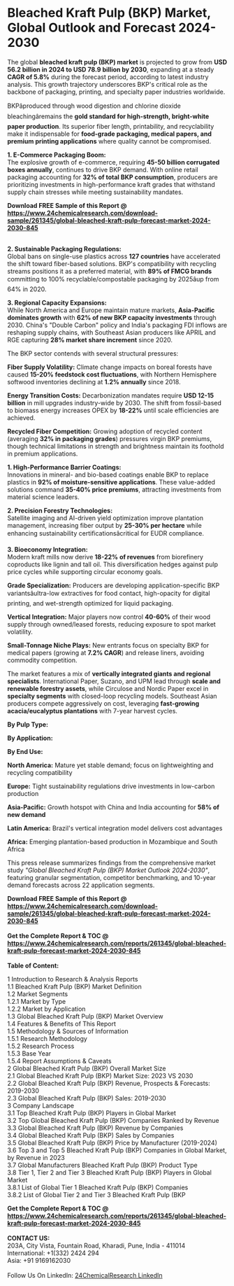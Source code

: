 <h1>Bleached Kraft Pulp (BKP) Market, Global Outlook and Forecast 2024-2030</h1><p>The global <strong>bleached kraft pulp (BKP) market</strong> is projected to grow from <strong>USD 56.2 billion in 2024 to USD 78.9 billion by 2030</strong>, expanding at a steady <strong>CAGR of 5.8%</strong> during the forecast period, according to latest industry analysis. This growth trajectory underscores BKP's critical role as the backbone of packaging, printing, and specialty paper industries worldwide.</p><p>BKPâproduced through wood digestion and chlorine dioxide bleachingâremains the <strong>gold standard for high-strength, bright-white paper production</strong>. Its superior fiber length, printability, and recyclability make it indispensable for <strong>food-grade packaging, medical papers, and premium printing applications</strong> where quality cannot be compromised.</p><p><strong>1. E-Commerce Packaging Boom:</strong><br>
The explosive growth of e-commerce, requiring <strong>45-50 billion corrugated boxes annually</strong>, continues to drive BKP demand. With online retail packaging accounting for <strong>32% of total BKP consumption</strong>, producers are prioritizing investments in high-performance kraft grades that withstand supply chain stresses while meeting sustainability mandates.</p><div><b>Download FREE Sample of this Report @ 
            <a href="https://www.24chemicalresearch.com/download-sample/261345/global-bleached-kraft-pulp-forecast-market-2024-2030-845">
            https://www.24chemicalresearch.com/download-sample/261345/global-bleached-kraft-pulp-forecast-market-2024-2030-845</a></b></div><br><p><strong>2. Sustainable Packaging Regulations:</strong><br>
Global bans on single-use plastics across <strong>127 countries</strong> have accelerated the shift toward fiber-based solutions. BKP's compatibility with recycling streams positions it as a preferred material, with <strong>89% of FMCG brands</strong> committing to 100% recyclable/compostable packaging by 2025âup from 64% in 2020.</p><p><strong>3. Regional Capacity Expansions:</strong><br>
While North America and Europe maintain mature markets, <strong>Asia-Pacific dominates growth</strong> with <strong>62% of new BKP capacity investments</strong> through 2030. China's "Double Carbon" policy and India's packaging FDI inflows are reshaping supply chains, with Southeast Asian producers like APRIL and RGE capturing <strong>28% market share increment</strong> since 2020.</p><p>The BKP sector contends with several structural pressures:</p><p><strong>Fiber Supply Volatility:</strong> Climate change impacts on boreal forests have caused <strong>15-20% feedstock cost fluctuations</strong>, with Northern Hemisphere softwood inventories declining at <strong>1.2% annually</strong> since 2018.</p><p><strong>Energy Transition Costs:</strong> Decarbonization mandates require <strong>USD 12-15 billion</strong> in mill upgrades industry-wide by 2030. The shift from fossil-based to biomass energy increases OPEX by <strong>18-22%</strong> until scale efficiencies are achieved.</p><p><strong>Recycled Fiber Competition:</strong> Growing adoption of recycled content (averaging <strong>32% in packaging grades</strong>) pressures virgin BKP premiums, though technical limitations in strength and brightness maintain its foothold in premium applications.</p><p><strong>1. High-Performance Barrier Coatings:</strong><br>
Innovations in mineral- and bio-based coatings enable BKP to replace plastics in <strong>92% of moisture-sensitive applications</strong>. These value-added solutions command <strong>35-40% price premiums</strong>, attracting investments from material science leaders.</p><p><strong>2. Precision Forestry Technologies:</strong><br>
Satellite imaging and AI-driven yield optimization improve plantation management, increasing fiber output by <strong>25-30% per hectare</strong> while enhancing sustainability certificationsâcritical for EUDR compliance.</p><p><strong>3. Bioeconomy Integration:</strong><br>
Modern kraft mills now derive <strong>18-22% of revenues</strong> from biorefinery coproducts like lignin and tall oil. This diversification hedges against pulp price cycles while supporting circular economy goals.</p><p><strong>Grade Specialization:</strong> Producers are developing application-specific BKP variantsâultra-low extractives for food contact, high-opacity for digital printing, and wet-strength optimized for liquid packaging.</p><p><strong>Vertical Integration:</strong> Major players now control <strong>40-60%</strong> of their wood supply through owned/leased forests, reducing exposure to spot market volatility.</p><p><strong>Small-Tonnage Niche Plays:</strong> New entrants focus on specialty BKP for medical papers (growing at <strong>7.2% CAGR</strong>) and release liners, avoiding commodity competition.</p><p>The market features a mix of <strong>vertically integrated giants and regional specialists</strong>. International Paper, Suzano, and UPM lead through <strong>scale and renewable forestry assets</strong>, while Circulose and Nordic Paper excel in <strong>specialty segments</strong> with closed-loop recycling models. Southeast Asian producers compete aggressively on cost, leveraging <strong>fast-growing acacia/eucalyptus plantations</strong> with 7-year harvest cycles.</p><p><strong>By Pulp Type:</strong></p><p><strong>By Application:</strong></p><p><strong>By End Use:</strong></p><p><strong>North America:</strong> Mature yet stable demand; focus on lightweighting and recycling compatibility</p><p><strong>Europe:</strong> Tight sustainability regulations drive investments in low-carbon production</p><p><strong>Asia-Pacific:</strong> Growth hotspot with China and India accounting for <strong>58% of new demand</strong></p><p><strong>Latin America:</strong> Brazil's vertical integration model delivers cost advantages</p><p><strong>Africa:</strong> Emerging plantation-based production in Mozambique and South Africa</p><p>This press release summarizes findings from the comprehensive market study <em>"Global Bleached Kraft Pulp (BKP) Market Outlook 2024-2030"</em>, featuring granular segmentation, competitor benchmarking, and 10-year demand forecasts across 22 application segments.</p><div><b>Download FREE Sample of this Report @ 
            <a href="https://www.24chemicalresearch.com/download-sample/261345/global-bleached-kraft-pulp-forecast-market-2024-2030-845">
            https://www.24chemicalresearch.com/download-sample/261345/global-bleached-kraft-pulp-forecast-market-2024-2030-845</a></b></div><br><div><b>Get the Complete Report & TOC @ 
            <a href="https://www.24chemicalresearch.com/reports/261345/global-bleached-kraft-pulp-forecast-market-2024-2030-845">
            https://www.24chemicalresearch.com/reports/261345/global-bleached-kraft-pulp-forecast-market-2024-2030-845</a></b></div><br>
            <b>Table of Content:</b><p>1 Introduction to Research & Analysis Reports<br />
    1.1 Bleached Kraft Pulp (BKP) Market Definition<br />
    1.2 Market Segments<br />
        1.2.1 Market by Type<br />
        1.2.2 Market by Application<br />
    1.3 Global Bleached Kraft Pulp (BKP) Market Overview<br />
    1.4 Features & Benefits of This Report<br />
    1.5 Methodology & Sources of Information<br />
        1.5.1 Research Methodology<br />
        1.5.2 Research Process<br />
        1.5.3 Base Year<br />
        1.5.4 Report Assumptions & Caveats<br />
2 Global Bleached Kraft Pulp (BKP) Overall Market Size<br />
    2.1 Global Bleached Kraft Pulp (BKP) Market Size: 2023 VS 2030<br />
    2.2 Global Bleached Kraft Pulp (BKP) Revenue, Prospects & Forecasts: 2019-2030<br />
    2.3 Global Bleached Kraft Pulp (BKP) Sales: 2019-2030<br />
3 Company Landscape<br />
    3.1 Top Bleached Kraft Pulp (BKP) Players in Global Market<br />
    3.2 Top Global Bleached Kraft Pulp (BKP) Companies Ranked by Revenue<br />
    3.3 Global Bleached Kraft Pulp (BKP) Revenue by Companies<br />
    3.4 Global Bleached Kraft Pulp (BKP) Sales by Companies<br />
    3.5 Global Bleached Kraft Pulp (BKP) Price by Manufacturer (2019-2024)<br />
    3.6 Top 3 and Top 5 Bleached Kraft Pulp (BKP) Companies in Global Market, by Revenue in 2023<br />
    3.7 Global Manufacturers Bleached Kraft Pulp (BKP) Product Type<br />
    3.8 Tier 1, Tier 2 and Tier 3 Bleached Kraft Pulp (BKP) Players in Global Market<br />
        3.8.1 List of Global Tier 1 Bleached Kraft Pulp (BKP) Companies<br />
        3.8.2 List of Global Tier 2 and Tier 3 Bleached Kraft Pulp (BKP</p><div><b>Get the Complete Report & TOC @ 
            <a href="https://www.24chemicalresearch.com/reports/261345/global-bleached-kraft-pulp-forecast-market-2024-2030-845">
            https://www.24chemicalresearch.com/reports/261345/global-bleached-kraft-pulp-forecast-market-2024-2030-845</a></b></div><br><b>CONTACT US:</b><br>
            203A, City Vista, Fountain Road, Kharadi, Pune, India - 411014<br>
            International: +1(332) 2424 294<br>
            Asia: +91 9169162030 <br><br>
            Follow Us On LinkedIn: <a href="https://www.linkedin.com/company/24chemicalresearch/">24ChemicalResearch LinkedIn</a>
